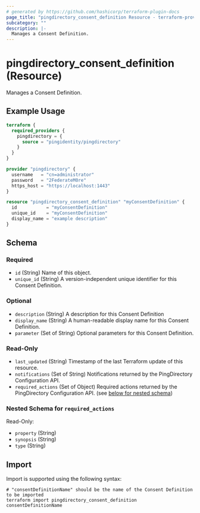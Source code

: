 ```yaml
---
# generated by https://github.com/hashicorp/terraform-plugin-docs
page_title: "pingdirectory_consent_definition Resource - terraform-provider-pingdirectory"
subcategory: ""
description: |-
  Manages a Consent Definition.
---
```


# pingdirectory_consent_definition (Resource)

Manages a Consent Definition.

## Example Usage

```terraform
terraform {
  required_providers {
    pingdirectory = {
      source = "pingidentity/pingdirectory"
    }
  }
}

provider "pingdirectory" {
  username   = "cn=administrator"
  password   = "2FederateM0re"
  https_host = "https://localhost:1443"
}

resource "pingdirectory_consent_definition" "myConsentDefinition" {
  id           = "myConsentDefinition"
  unique_id    = "myConsentDefinition"
  display_name = "example description"
}
```

<!-- schema generated by tfplugindocs -->
## Schema

### Required

- `id` (String) Name of this object.
- `unique_id` (String) A version-independent unique identifier for this Consent Definition.

### Optional

- `description` (String) A description for this Consent Definition
- `display_name` (String) A human-readable display name for this Consent Definition.
- `parameter` (Set of String) Optional parameters for this Consent Definition.

### Read-Only

- `last_updated` (String) Timestamp of the last Terraform update of this resource.
- `notifications` (Set of String) Notifications returned by the PingDirectory Configuration API.
- `required_actions` (Set of Object) Required actions returned by the PingDirectory Configuration API. (see [below for nested schema](#nestedatt--required_actions))

<a id="nestedatt--required_actions"></a>
### Nested Schema for `required_actions`

Read-Only:

- `property` (String)
- `synopsis` (String)
- `type` (String)

## Import

Import is supported using the following syntax:

```shell
# "consentDefinitionName" should be the name of the Consent Definition to be imported
terraform import pingdirectory_consent_definition consentDefinitionName
```
